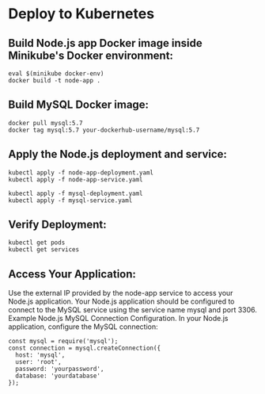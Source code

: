 # Deploy to Kubernetes

## Build Node.js app Docker image inside Minikube's Docker environment:

```
eval $(minikube docker-env)
docker build -t node-app .
```

## Build MySQL Docker image:

```
docker pull mysql:5.7
docker tag mysql:5.7 your-dockerhub-username/mysql:5.7
```

## Apply the Node.js deployment and service:

```
kubectl apply -f node-app-deployment.yaml
kubectl apply -f node-app-service.yaml
```

```
kubectl apply -f mysql-deployment.yaml
kubectl apply -f mysql-service.yaml
```

## Verify Deployment:

```
kubectl get pods
kubectl get services
```

## Access Your Application:

Use the external IP provided by the node-app service to access your Node.js application.
Your Node.js application should be configured to connect to the MySQL service using the service name mysql and port 3306.
Example Node.js MySQL Connection Configuration. In your Node.js application, configure the MySQL connection:

```
const mysql = require('mysql');
const connection = mysql.createConnection({
  host: 'mysql',
  user: 'root',
  password: 'yourpassword',
  database: 'yourdatabase'
});

```
